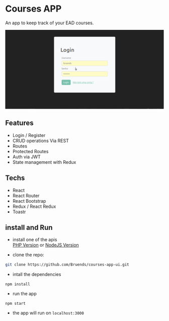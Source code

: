 # Courses APP
An app to keep track of your EAD courses.

![demontration gif](demo.gif)

## Features
- Login / Register
- CRUD operations Via REST
- Routes
- Protected Routes 
- Auth via JWT
- State management with Redux

## Techs
- React
- React Router
- React Bootstrap
- Redux / React Redux
- Toastr


## install and Run

- install one of the apis  
[PHP Version](https://github.com/Bruends/courses-php-api)
or
[NodeJS Version](https://github.com/Bruends/courses-app-api)



- clone the repo:
```bash
git clone https://github.com/Bruends/courses-app-ui.git
```

- intall the dependencies
```
npm install
```
- run the app
```
npm start
```
- the app will run on `localhost:3000`
